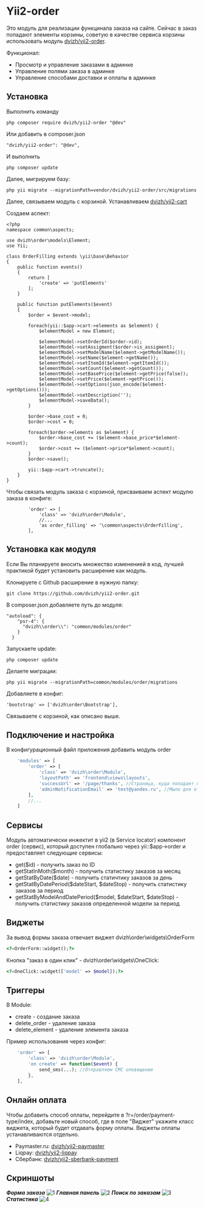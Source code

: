 Yii2-order
==========
Это модуль для реализации функцинала заказа на сайте. Сейчас в заказ попадают элементы корзины, советую в качестве сервиса корзины использовать модуль [dvizh/yii2-order](https://github.com/dvizh/yii2-order).

Функционал:

* Просмотр и управление заказами в админке
* Управление полями заказа в админке
* Управление способами доставки и оплаты в админке

Установка
---------------------------------
Выполнить команду

```
php composer require dvizh/yii2-order "@dev"
```

Или добавить в composer.json

```
"dvizh/yii2-order": "@dev",
```

И выполнить

```
php composer update
```

Далее, мигрируем базу:

```
php yii migrate --migrationPath=vendor/dvizh/yii2-order/src/migrations
```

Далее, связываем модуль с корзиной. Устанавливаем [dvizh/yii2-cart](https://github.com/dvizh/yii2-cart)

Создаем аспект:

```
<?php
namespace common\aspects;

use dvizh\order\models\Element;
use Yii;

class OrderFilling extends \yii\base\Behavior
{
    public function events()
    {
        return [
            'create' => 'putElements'
        ];
    }

    public function putElements($event)
    {
        $order = $event->model;

        foreach(yii::$app->cart->elements as $element) {
            $elementModel = new Element;

            $elementModel->setOrderId($order->id);
            $elementModel->setAssigment($order->is_assigment);
            $elementModel->setModelName($element->getModelName());
            $elementModel->setName($element->getName());
            $elementModel->setItemId($element->getItemId());
            $elementModel->setCount($element->getCount());
            $elementModel->setBasePrice($element->getPrice(false));
            $elementModel->setPrice($element->getPrice());
            $elementModel->setOptions(json_encode($element->getOptions()));
            $elementModel->setDescription('');
            $elementModel->saveData();
        }

        $order->base_cost = 0;
        $order->cost = 0;

        foreach($order->elements as $element) {
            $order->base_cost += ($element->base_price*$element->count);
            $order->cost += ($element->price*$element->count);
        }
        $order->save();

        yii::$app->cart->truncate();
    }
}
```

Чтобы связать модуль заказа с корзиной, присваиваем аспект модулю заказа в конфиге:
```
        'order' => [
            'class' => 'dvizh\order\Module',
            //...
            'as order_filling' => '\common\aspects\OrderFilling',
        ],
```

Установка как модуля
---------------------------------
Если Вы планируете вносить множество измененией в код, лучшей практикой будет установить расширение как модуль.

Клонируете с Github расширение в нужную папку:
```
git clone https://github.com/dvizh/yii2-order.git
```

В composer.json добавляете путь до модуля:
```
"autoload": {
    "psr-4": {
      "dvizh\\order\\": "common/modules/order"
    }
  }
```
Запускаете update:
```
php composer update
```

Делаете миграции:
```
php yii migrate --migrationPath=common/modules/order/migrations
```

Добавляете в конфиг:
```
'bootstrap' => ['dvizh\order\Bootstrap'],
```
Связываете с корзиной, как описано выше.

Подключение и настройка
---------------------------------
В конфигурационный файл приложения добавить модуль order

```php
    'modules' => [
        'order' => [
            'class' => 'dvizh\order\Module',
            'layoutPath' => 'frontend\views\layouts',
            'successUrl' => '/page/thanks', //Страница, куда попадает пользователь после успешного заказа
            'adminNotificationEmail' => 'test@yandex.ru', //Мыло для отправки заказов
        ],
        //...
    ]
```


Сервисы
---------------------------------

Модуль автоматически инжектит в yii2 (в Service locator) компонент order (сервис), который доступен глобально через yii::$app->order и предоставляет следующие сервисы:

* get($id) - получить заказ по ID
* getStatInMoth($month) - получить статистику заказов за месяц
* getStatByDate($date) - получить статичтику заказов за день
* getStatByDatePeriod($dateStart, $dateStop) - получить статистику заказов за период
* getStatByModelAndDatePeriod($model, $dateStart, $dateStop) - получить статистику заказов определенной модели за период

Виджеты
---------------------------------
За вывод формы заказа отвечает виджет dvizh\order\widgets\OrderForm

```php
<?=OrderForm::widget();?>
```

Кнопка "заказ в один клик" - dvizh\order\widgets\OneClick:

```php
<?=OneClick::widget(['model' => $model]);?>
```

Триггеры
---------------------------------

В Module:

 * create - создание заказа
 * delete_order - удаление заказа
 * delete_element - удаление элемента заказа

Пример использования через конфиг:

```php
    'order' => [
        'class' => 'dvizh\order\Module',
        'on create' => function($event) {
            send_sms(...); //Отправляем СМС оповещение
        },
    ],
```

Онлайн оплата
---------------------------------
Чтобы добавить способ оплаты, перейдите в ?r=/order/payment-type/index, добавьте новый способ, где в поле "Виджет" укажите класс виджета, который будет отдавать форму оплаты. Виджеты оплаты устанавливаются отдельно.

* Paymaster.ru: [dvizh/yii2-paymaster](https://github.com/dvizh/yii2-paymaster)
* Liqpay: [dvizh/yii2-liqpay](https://github.com/dvizh/yii2-liqpay)
* Сбербанк: [dvizh/yii2-sberbank-payment](https://github.com/dvizh/yii2-sberbank-payment)

Скриншоты
---------------------------------
_**Форма заказа**_
![1](https://cloud.githubusercontent.com/assets/27691515/25094364/7dbb15a6-239f-11e7-992d-1325560546f3.png)
_**Главная панель**_
![2](https://cloud.githubusercontent.com/assets/27691515/25094385/91f5be9a-239f-11e7-8803-1c0f491f2f13.png)
_**Поиск по заказам**_
![3](https://cloud.githubusercontent.com/assets/27691515/25094387/91f8d224-239f-11e7-8ec4-88c93598121e.png)
_**Статистика**_
![4](https://cloud.githubusercontent.com/assets/27691515/25094384/91f52e44-239f-11e7-803b-f3454a74eed1.png)
